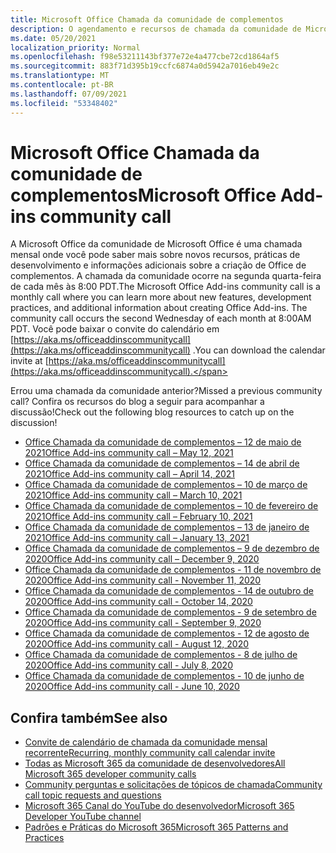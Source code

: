 ```yaml
---
title: Microsoft Office Chamada da comunidade de complementos
description: O agendamento e recursos de chamada da comunidade de Microsoft Office de complementos mensais
ms.date: 05/20/2021
localization_priority: Normal
ms.openlocfilehash: f98e53211143bf377e72e4a477cbe72cd1864af5
ms.sourcegitcommit: 883f71d395b19ccfc6874a0d5942a7016eb49e2c
ms.translationtype: MT
ms.contentlocale: pt-BR
ms.lasthandoff: 07/09/2021
ms.locfileid: "53348402"
---
```

# <a name="microsoft-office-add-ins-community-call"></a><span data-ttu-id="3fb12-103">Microsoft Office Chamada da comunidade de complementos</span><span class="sxs-lookup"><span data-stu-id="3fb12-103">Microsoft Office Add-ins community call</span></span>

<span data-ttu-id="3fb12-104">A Microsoft Office da comunidade de Microsoft Office é uma chamada mensal onde você pode saber mais sobre novos recursos, práticas de desenvolvimento e informações adicionais sobre a criação de Office de complementos. A chamada da comunidade ocorre na segunda quarta-feira de cada mês às 8:00 PDT.</span><span class="sxs-lookup"><span data-stu-id="3fb12-104">The Microsoft Office Add-ins community call is a monthly call where you can learn more about new features, development practices, and additional information about creating Office Add-ins. The community call occurs the second Wednesday of each month at 8:00AM PDT.</span></span> <span data-ttu-id="3fb12-105">Você pode baixar o convite do calendário em [https://aka.ms/officeaddinscommunitycall](https://aka.ms/officeaddinscommunitycall) .</span><span class="sxs-lookup"><span data-stu-id="3fb12-105">You can download the calendar invite at [https://aka.ms/officeaddinscommunitycall](https://aka.ms/officeaddinscommunitycall).</span></span>

<span data-ttu-id="3fb12-106">Errou uma chamada da comunidade anterior?</span><span class="sxs-lookup"><span data-stu-id="3fb12-106">Missed a previous community call?</span></span> <span data-ttu-id="3fb12-107">Confira os recursos do blog a seguir para acompanhar a discussão!</span><span class="sxs-lookup"><span data-stu-id="3fb12-107">Check out the following blog resources to catch up on the discussion!</span></span>
- [<span data-ttu-id="3fb12-108">Office Chamada da comunidade de complementos – 12 de maio de 2021</span><span class="sxs-lookup"><span data-stu-id="3fb12-108">Office Add-ins community call – May 12, 2021</span></span>](https://techcommunity.microsoft.com/t5/microsoft-365-pnp-blog/office-add-ins-community-call-may-2021/ba-p/2369804)
- [<span data-ttu-id="3fb12-109">Office Chamada da comunidade de complementos – 14 de abril de 2021</span><span class="sxs-lookup"><span data-stu-id="3fb12-109">Office Add-ins community call – April 14, 2021</span></span>](https://techcommunity.microsoft.com/t5/microsoft-365-pnp-blog/office-add-ins-community-call-april-14-2021/ba-p/2318886)
- [<span data-ttu-id="3fb12-110">Office Chamada da comunidade de complementos – 10 de março de 2021</span><span class="sxs-lookup"><span data-stu-id="3fb12-110">Office Add-ins community call – March 10, 2021</span></span>](https://techcommunity.microsoft.com/t5/microsoft-365-pnp-blog/office-add-ins-community-call-march-10-2021/ba-p/2205369)
- [<span data-ttu-id="3fb12-111">Office Chamada da comunidade de complementos – 10 de fevereiro de 2021</span><span class="sxs-lookup"><span data-stu-id="3fb12-111">Office Add-ins community call – February 10, 2021</span></span>](https://developer.microsoft.com/office/blogs/office-add-ins-community-call-february-10-2021/)
- [<span data-ttu-id="3fb12-112">Office Chamada da comunidade de complementos – 13 de janeiro de 2021</span><span class="sxs-lookup"><span data-stu-id="3fb12-112">Office Add-ins community call – January 13, 2021</span></span>](https://developer.microsoft.com/office/blogs/office-add-ins-community-call-january-13-2021%e2%80%af/)
- [<span data-ttu-id="3fb12-113">Office Chamada da comunidade de complementos – 9 de dezembro de 2020</span><span class="sxs-lookup"><span data-stu-id="3fb12-113">Office Add-ins community call – December 9, 2020</span></span>](https://developer.microsoft.com/microsoft-365/blogs/office-add-ins-community-call-december-9-2020/)
- [<span data-ttu-id="3fb12-114">Office Chamada da comunidade de complementos - 11 de novembro de 2020</span><span class="sxs-lookup"><span data-stu-id="3fb12-114">Office Add-ins community call - November 11, 2020</span></span>](https://developer.microsoft.com/office/blogs/office-add-ins-community-call-november-11-2020/)
- [<span data-ttu-id="3fb12-115">Office Chamada da comunidade de complementos - 14 de outubro de 2020</span><span class="sxs-lookup"><span data-stu-id="3fb12-115">Office Add-ins community call - October 14, 2020</span></span>](https://developer.microsoft.com/office/blogs/office-add-ins-community-call-october-14-2020%E2%80%AF/)
- [<span data-ttu-id="3fb12-116">Office Chamada da comunidade de complementos - 9 de setembro de 2020</span><span class="sxs-lookup"><span data-stu-id="3fb12-116">Office Add-ins community call - September 9, 2020</span></span>](https://developer.microsoft.com/office/blogs/office-add-ins-community-call-september-9-2020/)
- [<span data-ttu-id="3fb12-117">Office Chamada da comunidade de complementos - 12 de agosto de 2020</span><span class="sxs-lookup"><span data-stu-id="3fb12-117">Office Add-ins community call - August 12, 2020</span></span>](https://developer.microsoft.com/office/blogs/office-add-ins-community-call-august-12-2020%E2%80%AF/)
- [<span data-ttu-id="3fb12-118">Office Chamada da comunidade de complementos - 8 de julho de 2020</span><span class="sxs-lookup"><span data-stu-id="3fb12-118">Office Add-ins community call - July 8, 2020</span></span>](https://developer.microsoft.com/office/blogs/office-add-ins-community-call-july-8-2020/)
- [<span data-ttu-id="3fb12-119">Office Chamada da comunidade de complementos - 10 de junho de 2020</span><span class="sxs-lookup"><span data-stu-id="3fb12-119">Office Add-ins community call - June 10, 2020</span></span>](https://developer.microsoft.com/office/blogs/office-add-ins-community-call-june-10-2020/)

## <a name="see-also"></a><span data-ttu-id="3fb12-120">Confira também</span><span class="sxs-lookup"><span data-stu-id="3fb12-120">See also</span></span>

- [<span data-ttu-id="3fb12-121">Convite de calendário de chamada da comunidade mensal recorrente</span><span class="sxs-lookup"><span data-stu-id="3fb12-121">Recurring, monthly community call calendar invite</span></span>](https://aka.ms/officeaddinscommunitycall)
- [<span data-ttu-id="3fb12-122">Todas as Microsoft 365 da comunidade de desenvolvedores</span><span class="sxs-lookup"><span data-stu-id="3fb12-122">All Microsoft 365 developer community calls</span></span>](https://aka.ms/M365DevCalls)
- [<span data-ttu-id="3fb12-123">Community perguntas e solicitações de tópicos de chamada</span><span class="sxs-lookup"><span data-stu-id="3fb12-123">Community call topic requests and questions</span></span>](https://aka.ms/officeaddinsform)
- [<span data-ttu-id="3fb12-124">Microsoft 365 Canal do YouTube do desenvolvedor</span><span class="sxs-lookup"><span data-stu-id="3fb12-124">Microsoft 365 Developer YouTube channel</span></span>](https://aka.ms/OfficeDevYouTube)
- [<span data-ttu-id="3fb12-125">Padrões e Práticas do Microsoft 365</span><span class="sxs-lookup"><span data-stu-id="3fb12-125">Microsoft 365 Patterns and Practices</span></span>](https://aka.ms/M365PnP)
